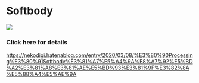 # Softbody
[![](http://img.youtube.com/vi/vtyeKeSaUpY/0.jpg)](http://www.youtube.com/watch?v=vtyeKeSaUpY "")
### Click here for details
https://nekodigi.hatenablog.com/entry/2020/03/08/%E3%80%90Processing%E3%80%91Softbody%E3%81%A7%E5%A4%9A%E8%A7%92%E5%BD%A2%E3%81%A8%E3%81%AE%E5%BD%93%E3%81%9F%E3%82%8A%E5%88%A4%E5%AE%9A

